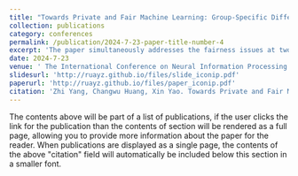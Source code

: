 ```yaml
---
title: "Towards Private and Fair Machine Learning: Group-Specific Differentially Private Stochastic Gradient Descent with Threshold Optimization"
collection: publications
category: conferences
permalink: /publication/2024-7-23-paper-title-number-4
excerpt: 'The paper simultaneously addresses the fairness issues at two different levels in the differential privacy model.'
date: 2024-7-23
venue: ' The International Conference on Neural Information Processing (ICONIP)'
slidesurl: 'http://ruayz.github.io/files/slide_iconip.pdf'
paperurl: 'http://ruayz.github.io/files/paper_iconip.pdf'
citation: 'Zhi Yang, Changwu Huang, Xin Yao. Towards Private and Fair Machine Learning: Group-Specific Differentially Private Stochastic Gradient Descent with Threshold Optimization [C]// The International Conference on Neural Information Processing, Cham: Springer Nature Switzerland, 2024. (Recently Accepted)'
---
```

The contents above will be part of a list of publications, if the user clicks the link for the publication than the contents of section will be rendered as a full page, allowing you to provide more information about the paper for the reader. When publications are displayed as a single page, the contents of the above "citation" field will automatically be included below this section in a smaller font.

